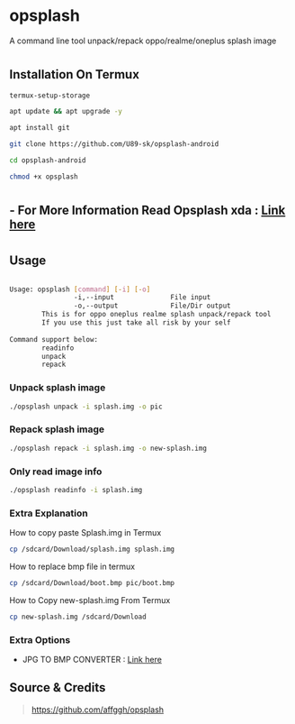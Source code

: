 # opsplash

 A command line tool unpack/repack oppo/realme/oneplus splash image

#
## Installation On Termux

```bash
termux-setup-storage
```

```bash
apt update && apt upgrade -y
```

```bash
apt install git
```

```bash
git clone https://github.com/U89-sk/opsplash-android
```

```bash
cd opsplash-android
```

```bash
chmod +x opsplash
```

#
## - For More Information Read Opsplash xda : <a href="https://forum.xda-developers.com/t/tool-splash-qcom-change-oppo-realme-oneplus-boot-splash-image.4498545">Link here</a>
#

## Usage
``` sh

Usage: opsplash [command] [-i] [-o]
                -i,--input              File input
                -o,--output             File/Dir output
        This is for oppo oneplus realme splash unpack/repack tool
        If you use this just take all risk by your self
        
Command support below:
        readinfo
        unpack
        repack

```

### Unpack splash image    
``` sh
./opsplash unpack -i splash.img -o pic
```
    
### Repack splash image
``` sh
./opsplash repack -i splash.img -o new-splash.img
```

### Only read image info
``` sh
./opsplash readinfo -i splash.img
```

### Extra Explanation

How to copy paste Splash.img in Termux
```bash
cp /sdcard/Download/splash.img splash.img
```
How to replace bmp file in termux
```bash
cp /sdcard/Download/boot.bmp pic/boot.bmp
```
How to Copy new-splash.img From Termux
```bash
cp new-splash.img /sdcard/Download
```

### Extra Options

- JPG TO BMP CONVERTER : <a href="https://products.aspose.app/pdf/conversion/jpg-to-bmp">Link here</a>


## Source & Credits
> https://github.com/affggh/opsplash
#
